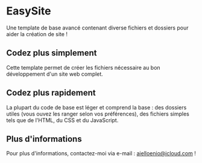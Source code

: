 # EasySite
Une template de base avancé contenant diverse fichiers et dossiers pour aider la création de site !
## Codez plus simplement
Cette template permet de créer les fichiers nécessaire au bon développement d'un site web complet.
## Codez plus rapidement
La plupart du code de base est léger et comprend la base : des dossiers utiles (vous ouvez les ranger selon vos préférences), des fichiers simples tels que de l'HTML, du CSS et du JavaScript.
## Plus d'informations
Pour plus d'informations, contactez-moi via e-mail : aielloenio@icloud.com !
